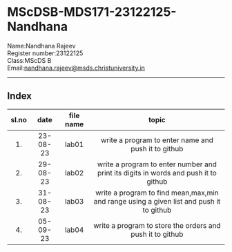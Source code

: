 # MScDSB-MDS171-23122125-Nandhana   

Name:Nandhana Rajeev   
Register number:23122125   
Class:MScDS B   
Email:nandhana.rajeev@msds.christuniversity.in

***
## Index
|sl.no|date|file name|topic|
|:----:|:----:|:---:|:----:|
|1.|23-08-23|lab01|write a program to enter name and push it to github|
|2.|29-08-23|lab02|write a program to enter number and print its digits in words and push it to github|
|3.|31-08-23|lab03|write a program to find mean,max,min and range using a given list and push it to github|
|4.|05-09-23|lab04|write a program to store the orders and push it to github|